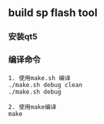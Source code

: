 ## build sp flash tool 
### 安装qt5 

### 编译命令
```
1. 使用make.sh 编译
./make.sh debug clean
./make.sh debug 

2. 使用make编译
make

```